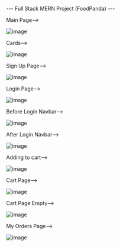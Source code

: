 --- Full Stack MERN Project (FoodPanda) ---


Main Page-->

![image](https://github.com/Tarezh/PandaFood/assets/100041569/d2d2925a-40f2-4588-ba31-587abe6392fb)

Cards-->

![image](https://github.com/Tarezh/PandaFood/assets/100041569/a93b7b61-3bba-442e-866b-7cfcad281801)

Sign Up Page-->

![image](https://github.com/Tarezh/PandaFood/assets/100041569/7bc2b10b-63fd-466e-a86b-3351a0ed3510)

Login Page-->

![image](https://github.com/Tarezh/PandaFood/assets/100041569/b45e4c86-1bb4-42d2-8623-9463ebef00ce)

Before Login Navbar-->

![image](https://github.com/Tarezh/PandaFood/assets/100041569/4686c871-8b23-43a8-bd05-6b415eee17c7)

After Login Navbar-->

![image](https://github.com/Tarezh/PandaFood/assets/100041569/4d053c68-bfae-4deb-8ddd-3b00f5903e83)

Adding to cart-->

![image](https://github.com/Tarezh/PandaFood/assets/100041569/2b5b25ee-7c0c-4bdf-9094-70bf1f2da8b3)

Cart Page-->

![image](https://github.com/Tarezh/PandaFood/assets/100041569/39d89c4a-b52a-456d-a777-956137c6d74c)

Cart Page Empty-->

![image](https://github.com/Tarezh/PandaFood/assets/100041569/7372070e-89a8-4ab5-adbb-b9e33bf2ffad)

My Orders Page-->

![image](https://github.com/Tarezh/PandaFood/assets/100041569/a155fac7-f8cf-46eb-b89a-7a78ece86cc9)






